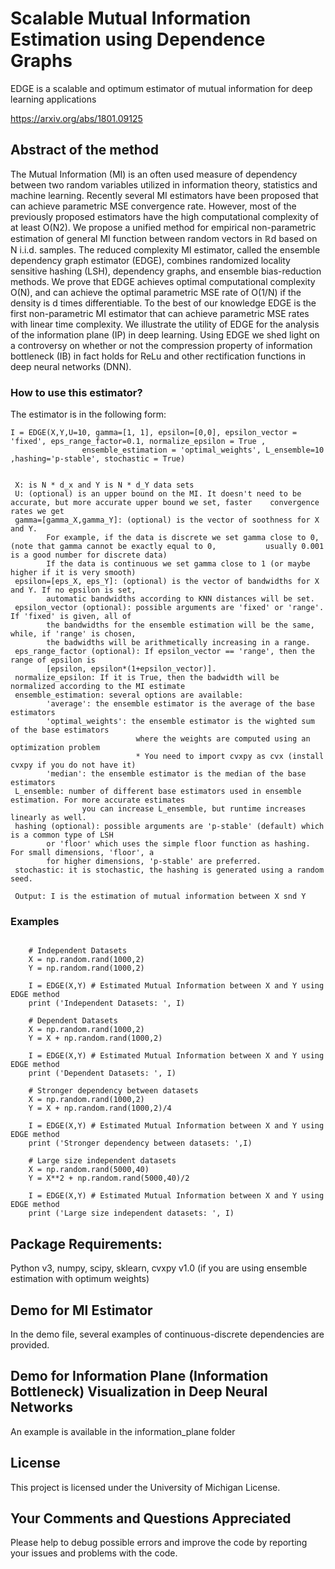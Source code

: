# Scalable Mutual Information Estimation using Dependence Graphs

EDGE is a scalable and optimum estimator of mutual information for deep learning applications


https://arxiv.org/abs/1801.09125 


## Abstract of the method

The Mutual Information (MI) is an often used measure of dependency between two random variables utilized in information theory, statistics and machine learning. Recently several MI estimators have been proposed that can achieve parametric MSE convergence rate. However, most of the previously proposed estimators have the high computational complexity of at least O(N2). We propose a unified method for empirical non-parametric estimation of general MI function between random vectors in ℝd based on N i.i.d. samples. The reduced complexity MI estimator, called the ensemble dependency graph estimator (EDGE), combines randomized locality sensitive hashing (LSH), dependency graphs, and ensemble bias-reduction methods. We prove that EDGE achieves optimal computational complexity O(N), and can achieve the optimal parametric MSE rate of O(1/N) if the density is d times differentiable. To the best of our knowledge EDGE is the first non-parametric MI estimator that can achieve parametric MSE rates with linear time complexity. We illustrate the utility of EDGE for the analysis of the information plane (IP) in deep learning. Using EDGE we shed light on a controversy on whether or not the compression property of information bottleneck (IB) in fact holds for ReLu and other rectification functions in deep neural networks (DNN).


### How to use this estimator?

The estimator is in the following form:

 
```
I = EDGE(X,Y,U=10, gamma=[1, 1], epsilon=[0,0], epsilon_vector = 'fixed', eps_range_factor=0.1, normalize_epsilon = True ,
				ensemble_estimation = 'optimal_weights', L_ensemble=10 ,hashing='p-stable', stochastic = True)


 X: is N * d_x and Y is N * d_Y data sets
 U: (optional) is an upper bound on the MI. It doesn't need to be accurate, but more accurate upper bound we set, faster 	convergence rates we get
 gamma=[gamma_X,gamma_Y]: (optional) is the vector of soothness for X and Y. 
		For example, if the data is discrete we set gamma close to 0, (note that gamma cannot be exactly equal to 0, 		   usually 0.001 is a good number for discrete data) 
		If the data is continuous we set gamma close to 1 (or maybe higher if it is very smooth) 
 epsilon=[eps_X, eps_Y]: (optional) is the vector of bandwidths for X and Y. If no epsilon is set, 
		automatic bandwidths according to KNN distances will be set.
 epsilon_vector (optional): possible arguments are 'fixed' or 'range'. If 'fixed' is given, all of 
		the bandwidths for the ensemble estimation will be the same, while, if 'range' is chosen, 
		the badwidths will be arithmetically increasing in a range.	 
 eps_range_factor (optional): If epsilon_vector == 'range', then the range of epsilon is 
		[epsilon, epsilon*(1+epsilon_vector)].
 normalize_epsilon: If it is True, then the badwidth will be normalized according to the MI estimate 
 ensemble_estimation: several options are available:
		'average': the ensemble estimator is the average of the base estimators
		'optimal_weights': the ensemble estimator is the wighted sum of the base estimators
							where the weights are computed using an optimization problem
							* You need to import cvxpy as cvx (install cvxpy if you do not have it)
		'median': the ensemble estimator is the median of the base estimators
 L_ensemble: number of different base estimators used in ensemble estimation. For more accurate estimates
				you can increase L_ensemble, but runtime increases linearly as well.
 hashing (optional): possible arguments are 'p-stable' (default) which is a common type of LSH
		or 'floor' which uses the simple floor function as hashing. For small dimensions, 'floor', a
		for higher dimensions, 'p-stable' are preferred.
 stochastic: it is stochastic, the hashing is generated using a random seed.
 
 Output: I is the estimation of mutual information between X snd Y 
```

### Examples


```
	
	# Independent Datasets
	X = np.random.rand(1000,2)
	Y = np.random.rand(1000,2)

	I = EDGE(X,Y) # Estimated Mutual Information between X and Y using EDGE method
	print ('Independent Datasets: ', I)

	# Dependent Datasets
	X = np.random.rand(1000,2)
	Y = X + np.random.rand(1000,2)

	I = EDGE(X,Y) # Estimated Mutual Information between X and Y using EDGE method
	print ('Dependent Datasets: ', I)

	# Stronger dependency between datasets
	X = np.random.rand(1000,2)
	Y = X + np.random.rand(1000,2)/4

	I = EDGE(X,Y) # Estimated Mutual Information between X and Y using EDGE method
	print ('Stronger dependency between datasets: ',I)

	# Large size independent datasets
	X = np.random.rand(5000,40)
	Y = X**2 + np.random.rand(5000,40)/2

	I = EDGE(X,Y) # Estimated Mutual Information between X and Y using EDGE method
	print ('Large size independent datasets: ', I)
```

## Package Requirements:

Python v3, numpy, scipy, sklearn, cvxpy v1.0 (if you are using ensemble estimation with optimum weights)

## Demo for MI Estimator

In the demo file, several examples of continuous-discrete dependencies are provided. 

## Demo for Information Plane (Information Bottleneck) Visualization in Deep Neural Networks

An example is available in the information_plane folder

## License

This project is licensed under the University of Michigan License.

## Your Comments and Questions Appreciated

Please help to debug possible errors and improve the code by reporting your issues and problems with the code.
